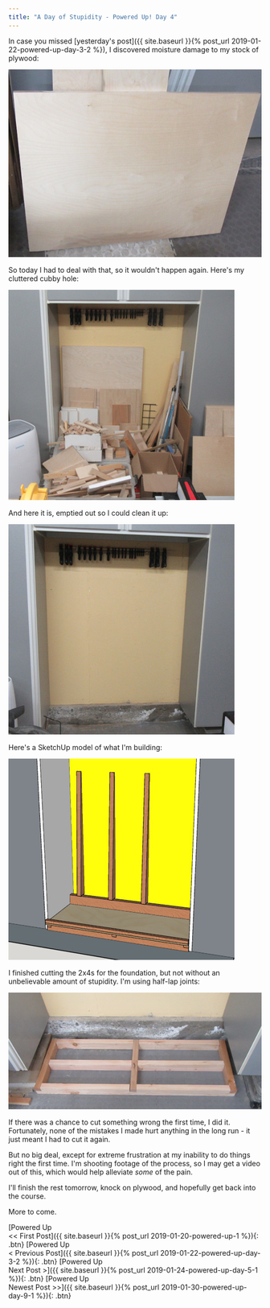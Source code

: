 ```yaml
---
title: "A Day of Stupidity - Powered Up! Day 4"
---
```

In case you missed [yesterday's post]({{ site.baseurl }}{% post_url 2019-01-22-powered-up-day-3-2 %}), I discovered moisture damage to my stock of plywood:

![](/assets/images-posts/powered-up-day-3-2-moisture-damage.jpg)

So today I had to deal with that, so it wouldn't happen again. Here's my cluttered cubby hole:

![](/assets/images-posts/powered-up-day-04-1-01.jpg)

And here it is, emptied out so I could clean it up:

![](/assets/images-posts/powered-up-day-04-1-02.jpg)

Here's a SketchUp model of what I'm building:

![](/assets/images-posts/powered-up-day-04-1-03.jpg)

I finished cutting the 2x4s for the foundation, but not without an unbelievable amount of stupidity. I'm using half-lap joints:

![](/assets/images-posts/powered-up-day-04-1-04.jpg)


If there was a chance to cut something wrong the first time, I did it. Fortunately, none of the mistakes I made hurt anything in the long run - it just meant I had to cut it again.

But no big deal, except for extreme frustration at my inability to do things right the first time. I'm shooting footage of the process, so I may get a video out of this, which would help alleviate *some* of the pain.

I'll finish the rest tomorrow, knock on plywood, and hopefully get back into the course.

More to come.

[Powered Up<br/><< First Post]({{ site.baseurl }}{% post_url 2019-01-20-powered-up-1 %}){: .btn}
[Powered Up<br/>< Previous Post]({{ site.baseurl }}{% post_url 2019-01-22-powered-up-day-3-2 %}){: .btn}
[Powered Up<br/>Next Post >]({{ site.baseurl }}{% post_url 2019-01-24-powered-up-day-5-1 %}){: .btn}
[Powered Up<br/>Newest Post >>]({{ site.baseurl }}{% post_url 2019-01-30-powered-up-day-9-1 %}){: .btn}
